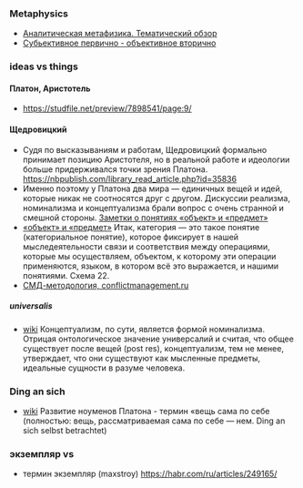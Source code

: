 ### Metaphysics
- [Аналитическая метафизика. Тематический обзор](https://deep-econom.livejournal.com/1055099.html)
- [Субьективное первично - объективное вторично](https://habr.com/ru/articles/940054/)

### ideas vs things
#### Платон, Аристотель
- https://studfile.net/preview/7898541/page:9/

#### Щедровицкий
- Судя по высказываниям и работам, Щедровицкий формально принимает позицию Аристотеля, но в реальной работе и идеологии больше придерживался точки зрения Платона.  https://nbpublish.com/library_read_article.php?id=35836
- Именно поэтому у Платона два мира — единичных вещей и идей, которые никак не соотносятся друг с другом. Дискуссии реализма, номинализма и концептуализма брали вопрос с очень странной и смешной стороны. [Заметки о понятиях «объект» и «предмет»](https://www.fondgp.ru/publications/%D0%B7%D0%B0%D0%BC%D0%B5%D1%82%D0%BA%D0%B8-%D0%BE-%D0%BF%D0%BE%D0%BD%D1%8F%D1%82%D0%B8%D1%8F%D1%85-%D0%BE%D0%B1%D1%8A%D0%B5%D0%BA%D1%82-%D0%B8-%D0%BF%D1%80%D0%B5%D0%B4%D0%BC%D0%B5/) 
- [«объект» и «предмет»](https://gtmarket.ru/library/basis/3344/3357#t99)  Итак, категория — это такое понятие (категориальное понятие), которое фиксирует в нашей мыследеятельности связи и соответствия между операциями, которые мы осуществляем, объектом, к которому эти операции применяются, языком, в котором всё это выражается, и нашими понятиями. Схема 22.
- [СМД-методология, conflictmanagement.ru](https://conflictmanagement.ru/g-p-shhedrovitskiy-perspektivyi-i-programmyi-razvitiya-smd-metodologii/)
#####  universalis 
- [wiki](https://ru.wikipedia.org/wiki/%D0%A3%D0%BD%D0%B8%D0%B2%D0%B5%D1%80%D1%81%D0%B0%D0%BB%D0%B8%D1%8F) Концептуализм, по сути, является формой номинализма. Отрицая онтологическое значение универсалий и считая, что общее существует после вещей (post res), концептуализм, тем не менее, утверждает, что они существуют как мысленные предметы, идеальные сущности в разуме человека.
  
###  Ding an sich
-  [wiki](https://ru.wikipedia.org/wiki/%D0%92%D0%B5%D1%89%D1%8C_%D0%B2_%D1%81%D0%B5%D0%B1%D0%B5) Развитие ноуменов Платона - термин «вещь сама по себе (полностью: вещь, рассматриваемая сама по себе — нем. Ding an sich selbst betrachtet)

### экземпляр vs 
- термин экземпляр (maxstroy) https://habr.com/ru/articles/249165/
